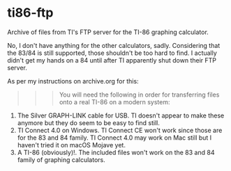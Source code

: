 # ti86-ftp
Archive of files from TI's FTP server for the TI-86 graphing calculator.

No, I don't have anything for the other calculators, sadly.  Considering that the 83/84 is still supported, those shouldn't be too hard to find.  I actually didn't get my hands on a 84 until after TI apparently shut down their FTP server.

As per my instructions on archive.org for this:

>>> You will need the following in order for transferring files onto a real TI-86 on a modern system:
1. The Silver GRAPH-LINK cable for USB.  TI doesn't appear to make these anymore but they do seem to be easy to find still.
2.  TI Connect 4.0 on Windows.  TI Connect CE won't work since those are for the 83 and 84 family. TI Connect 4.0 may work on Mac still but I haven't tried it on macOS Mojave yet.
3. A TI-86 (obviously)!.  The included files won't work on the 83 and 84 family of graphing calculators.
